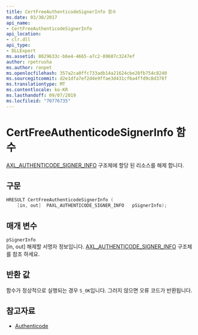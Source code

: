 ```yaml
---
title: CertFreeAuthenticodeSignerInfo 함수
ms.date: 03/30/2017
api_name:
- CertFreeAuthenticodeSignerInfo
api_location:
- clr.dll
api_type:
- DLLExport
ms.assetid: 8029633c-b6e4-4665-a7c2-89607c3247ef
author: rpetrusha
ms.author: ronpet
ms.openlocfilehash: 357a2ca0ffc733adb14a21624cbe28fb754c8240
ms.sourcegitcommit: d2e1dfa7ef2d4e9ffae3d431cf6a4ffd9c8d378f
ms.translationtype: MT
ms.contentlocale: ko-KR
ms.lasthandoff: 09/07/2019
ms.locfileid: "70776735"
---
```

# <a name="certfreeauthenticodesignerinfo-function"></a>CertFreeAuthenticodeSignerInfo 함수
[AXL_AUTHENTICODE_SIGNER_INFO](axl-authenticode-signer-info-structure.md) 구조체에 할당 된 리소스를 해제 합니다.  
  
## <a name="syntax"></a>구문  
  
```cpp  
HRESULT CertFreeAuthenticodeSignerInfo (  
    [in, out]  PAXL_AUTHENTICODE_SIGNER_INFO   pSignerInfo);  
```  
  
## <a name="parameters"></a>매개 변수  
 `pSignerInfo`  
 [in, out] 해제할 서명자 정보입니다. [AXL_AUTHENTICODE_SIGNER_INFO](axl-authenticode-signer-info-structure.md) 구조체를 참조 하세요.  
  
## <a name="return-value"></a>반환 값  
 함수가 정상적으로 실행되는 경우 `S_OK`입니다. 그러지 않으면 오류 코드가 반환됩니다.  
  
## <a name="see-also"></a>참고자료

- [Authenticode](index.md)
